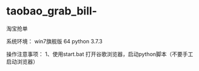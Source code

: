 # taobao_grab_bill-
淘宝抢单

系统环境：
	win7旗舰版
	64
	python 3.7.3
	
	
操作注意事项：
1、使用start.bat 打开谷歌浏览器，启动python脚本（不要手工启动浏览器）